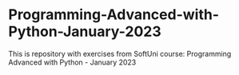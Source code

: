 # Programming-Advanced-with-Python-January-2023
This is repository with exercises from SoftUni course: Programming Advanced with Python - January 2023
